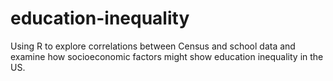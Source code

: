 # education-inequality
Using R to explore correlations between Census and school data and examine how socioeconomic factors might show education inequality in the US.

